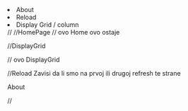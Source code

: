 <MainNav>
<Logo/>
<nav>
<li>About</li>
<li>Reload</li>
<li>Display Grid / column</li>
</nav>
</MainNav>
//
//HomePage

<Contaner>
<SearchBar/>
<MaleFimaleUsersNumb/>
<UsersContainer/> // ovo Home ovo ostaje
</Container>

//DisplayGrid

<Contaner>
<SearchBar/>
<MaleFimaleUsersNumb/>
<GridUsers/> // ovo DisplayGrid
</Container>

//Reload
Zavisi da li smo na prvoj ili drugoj refresh te strane
<Container>
<RelaodSpinner/>
</Container>

About
<Container>
<AboutSection/>
</Container>

//

<Footer></Footer>
